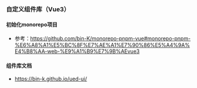 ### 自定义组件库（Vue3）

#### 初始化monorepo项目

- 参考：https://github.com/bin-K/monorepo-pnpm-vue#monorepo-pnpm-%E6%A8%A1%E5%BC%8F%E7%AE%A1%E7%90%86%E5%A4%9A%E4%B8%AA-web-%E9%A1%B9%E7%9B%AEvue3

#### 组件库文档

- https://bin-k.github.io/ued-ui/
